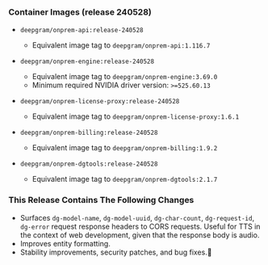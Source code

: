 ### Container Images (release 240528)

- `deepgram/onprem-api:release-240528`
  - Equivalent image tag to `deepgram/onprem-api:1.116.7`


- `deepgram/onprem-engine:release-240528`
  - Equivalent image tag to `deepgram/onprem-engine:3.69.0`
  - Minimum required NVIDIA driver version: `>=525.60.13`


- `deepgram/onprem-license-proxy:release-240528`
  - Equivalent image tag to `deepgram/onprem-license-proxy:1.6.1`


- `deepgram/onprem-billing:release-240528`
  - Equivalent image tag to `deepgram/onprem-billing:1.9.2`


- `deepgram/onprem-dgtools:release-240528`
  - Equivalent image tag to `deepgram/onprem-dgtools:2.1.7`



### This Release Contains The Following Changes

- Surfaces `dg-model-name`, `dg-model-uuid`, `dg-char-count`, `dg-request-id`, `dg-error` request response headers to CORS requests. Useful for TTS in the context of web development, given that the response body is audio.
- Improves entity formatting.
- Stability improvements, security patches, and bug fixes.🐛

